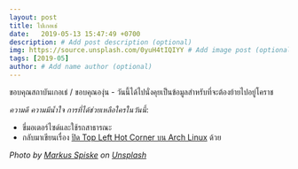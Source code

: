 ```yaml
---
layout: post
title: ไปเกอเธ่
date:   2019-05-13 15:47:49 +0700
description: # Add post description (optional)
img: https://source.unsplash.com/0yuH4tIQIYY # Add image post (optional)
tags: [2019-05]
author: # Add name author (optional)
---
```

ขอบคุณสถาบันเกอเธ่ / ขอบคุณองุ่น - วันนี้ได้ไปนั่งคุยเป็นข้อมูลสำหรับที่จะต้องย้ายไปอยู่โคราช <i class="fa fa-child" style="color:plum"></i>

*ความดี ความมีน้ำใจ การที่ได้ช่วยเหลือใครในวันนี้*:
- ขี่มอเตอร์ไซด์และใช้รถสาธารณะ
- กลับมาเขียนเรื่อง [ปิด Top Left Hot Corner บน Arch Linux](https://sdeehub.github.io/cpe/2019/05/arch-linux-hot-corner-disabled) ด้วย

*Photo by [Markus Spiske](https://unsplash.com/@markusspiske) on [Unsplash](https://unsplash.com)*
